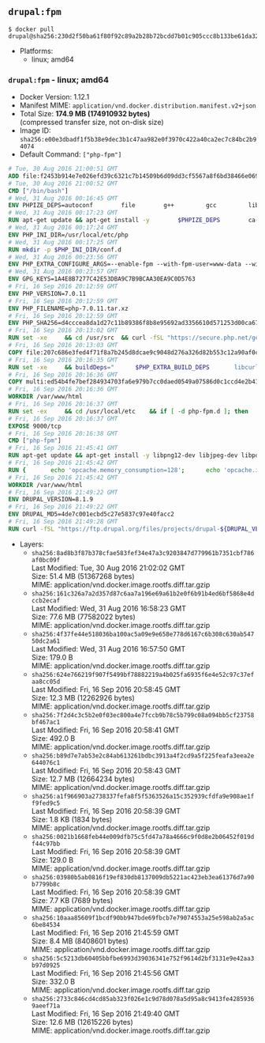 ## `drupal:fpm`

```console
$ docker pull drupal@sha256:230d2f50ba61f80f92c89a2b28b72bcdd7b01c905ccc8b133be61da32eb3c121
```

-	Platforms:
	-	linux; amd64

### `drupal:fpm` - linux; amd64

-	Docker Version: 1.12.1
-	Manifest MIME: `application/vnd.docker.distribution.manifest.v2+json`
-	Total Size: **174.9 MB (174910932 bytes)**  
	(compressed transfer size, not on-disk size)
-	Image ID: `sha256:e00e3dbadf1f5b38e9dec3b1c47aa982e0f3970c422a40ca2ec7c84bc2b94074`
-	Default Command: `["php-fpm"]`

```dockerfile
# Tue, 30 Aug 2016 21:00:51 GMT
ADD file:f2453b914e7e026efd39c6321c7b14509b6d09dd3cf5567a8f6bd38466e06954 in / 
# Tue, 30 Aug 2016 21:00:52 GMT
CMD ["/bin/bash"]
# Wed, 31 Aug 2016 00:16:45 GMT
ENV PHPIZE_DEPS=autoconf 		file 		g++ 		gcc 		libc-dev 		make 		pkg-config 		re2c
# Wed, 31 Aug 2016 00:17:23 GMT
RUN apt-get update && apt-get install -y 		$PHPIZE_DEPS 		ca-certificates 		curl 		libedit2 		libsqlite3-0 		libxml2 		xz-utils 	--no-install-recommends && rm -r /var/lib/apt/lists/*
# Wed, 31 Aug 2016 00:17:24 GMT
ENV PHP_INI_DIR=/usr/local/etc/php
# Wed, 31 Aug 2016 00:17:25 GMT
RUN mkdir -p $PHP_INI_DIR/conf.d
# Wed, 31 Aug 2016 00:23:56 GMT
ENV PHP_EXTRA_CONFIGURE_ARGS=--enable-fpm --with-fpm-user=www-data --with-fpm-group=www-data
# Wed, 31 Aug 2016 00:23:57 GMT
ENV GPG_KEYS=1A4E8B7277C42E53DBA9C7B9BCAA30EA9C0D5763
# Fri, 16 Sep 2016 20:12:59 GMT
ENV PHP_VERSION=7.0.11
# Fri, 16 Sep 2016 20:12:59 GMT
ENV PHP_FILENAME=php-7.0.11.tar.xz
# Fri, 16 Sep 2016 20:12:59 GMT
ENV PHP_SHA256=d4cccea8da1d27c11b89386f8b8e95692ad3356610d571253d00ca67d524c735
# Fri, 16 Sep 2016 20:13:02 GMT
RUN set -xe 	&& cd /usr/src 	&& curl -fSL "https://secure.php.net/get/$PHP_FILENAME/from/this/mirror" -o php.tar.xz 	&& echo "$PHP_SHA256 *php.tar.xz" | sha256sum -c - 	&& curl -fSL "https://secure.php.net/get/$PHP_FILENAME.asc/from/this/mirror" -o php.tar.xz.asc 	&& export GNUPGHOME="$(mktemp -d)" 	&& for key in $GPG_KEYS; do 		gpg --keyserver ha.pool.sks-keyservers.net --recv-keys "$key"; 	done 	&& gpg --batch --verify php.tar.xz.asc php.tar.xz 	&& rm -r "$GNUPGHOME"
# Fri, 16 Sep 2016 20:13:03 GMT
COPY file:207c686e3fed4f71f8a7b245d8dcae9c9048d276a326d82b553c12a90af0c0ca in /usr/local/bin/ 
# Fri, 16 Sep 2016 20:16:35 GMT
RUN set -xe 	&& buildDeps=" 		$PHP_EXTRA_BUILD_DEPS 		libcurl4-openssl-dev 		libedit-dev 		libsqlite3-dev 		libssl-dev 		libxml2-dev 	" 	&& apt-get update && apt-get install -y $buildDeps --no-install-recommends && rm -rf /var/lib/apt/lists/* 		&& docker-php-source extract 	&& cd /usr/src/php 	&& ./configure 		--with-config-file-path="$PHP_INI_DIR" 		--with-config-file-scan-dir="$PHP_INI_DIR/conf.d" 				--disable-cgi 				--enable-ftp 		--enable-mbstring 		--enable-mysqlnd 				--with-curl 		--with-libedit 		--with-openssl 		--with-zlib 				$PHP_EXTRA_CONFIGURE_ARGS 	&& make -j"$(nproc)" 	&& make install 	&& { find /usr/local/bin /usr/local/sbin -type f -executable -exec strip --strip-all '{}' + || true; } 	&& make clean 	&& docker-php-source delete 		&& apt-get purge -y --auto-remove -o APT::AutoRemove::RecommendsImportant=false $buildDeps
# Fri, 16 Sep 2016 20:16:36 GMT
COPY multi:ed54b4fe7bef284934703fa6e979b7cc0daed0549a07586d0c1ccd4e2b41884a in /usr/local/bin/ 
# Fri, 16 Sep 2016 20:16:36 GMT
WORKDIR /var/www/html
# Fri, 16 Sep 2016 20:16:37 GMT
RUN set -ex 	&& cd /usr/local/etc 	&& if [ -d php-fpm.d ]; then 		sed 's!=NONE/!=!g' php-fpm.conf.default | tee php-fpm.conf > /dev/null; 		cp php-fpm.d/www.conf.default php-fpm.d/www.conf; 	else 		mkdir php-fpm.d; 		cp php-fpm.conf.default php-fpm.d/www.conf; 		{ 			echo '[global]'; 			echo 'include=etc/php-fpm.d/*.conf'; 		} | tee php-fpm.conf; 	fi 	&& { 		echo '[global]'; 		echo 'error_log = /proc/self/fd/2'; 		echo; 		echo '[www]'; 		echo '; if we send this to /proc/self/fd/1, it never appears'; 		echo 'access.log = /proc/self/fd/2'; 		echo; 		echo 'clear_env = no'; 		echo; 		echo '; Ensure worker stdout and stderr are sent to the main error log.'; 		echo 'catch_workers_output = yes'; 	} | tee php-fpm.d/docker.conf 	&& { 		echo '[global]'; 		echo 'daemonize = no'; 		echo; 		echo '[www]'; 		echo 'listen = [::]:9000'; 	} | tee php-fpm.d/zz-docker.conf
# Fri, 16 Sep 2016 20:16:37 GMT
EXPOSE 9000/tcp
# Fri, 16 Sep 2016 20:16:38 GMT
CMD ["php-fpm"]
# Fri, 16 Sep 2016 21:45:41 GMT
RUN apt-get update && apt-get install -y libpng12-dev libjpeg-dev libpq-dev 	&& rm -rf /var/lib/apt/lists/* 	&& docker-php-ext-configure gd --with-png-dir=/usr --with-jpeg-dir=/usr 	&& docker-php-ext-install gd mbstring opcache pdo pdo_mysql pdo_pgsql zip
# Fri, 16 Sep 2016 21:45:42 GMT
RUN { 		echo 'opcache.memory_consumption=128'; 		echo 'opcache.interned_strings_buffer=8'; 		echo 'opcache.max_accelerated_files=4000'; 		echo 'opcache.revalidate_freq=60'; 		echo 'opcache.fast_shutdown=1'; 		echo 'opcache.enable_cli=1'; 	} > /usr/local/etc/php/conf.d/opcache-recommended.ini
# Fri, 16 Sep 2016 21:45:42 GMT
WORKDIR /var/www/html
# Fri, 16 Sep 2016 21:49:22 GMT
ENV DRUPAL_VERSION=8.1.9
# Fri, 16 Sep 2016 21:49:22 GMT
ENV DRUPAL_MD5=4de7c001ecbd5c27e5837c97e40facc2
# Fri, 16 Sep 2016 21:49:28 GMT
RUN curl -fSL "https://ftp.drupal.org/files/projects/drupal-${DRUPAL_VERSION}.tar.gz" -o drupal.tar.gz 	&& echo "${DRUPAL_MD5} *drupal.tar.gz" | md5sum -c - 	&& tar -xz --strip-components=1 -f drupal.tar.gz 	&& rm drupal.tar.gz 	&& chown -R www-data:www-data sites modules themes
```

-	Layers:
	-	`sha256:8ad8b3f87b378cfae583fef34e47a3c9203847d779961b7351cbf786af0bc09f`  
		Last Modified: Tue, 30 Aug 2016 21:02:02 GMT  
		Size: 51.4 MB (51367268 bytes)  
		MIME: application/vnd.docker.image.rootfs.diff.tar.gzip
	-	`sha256:161c326a7a2d357d87c6aa7a196e69a61b2e0f6b91b4ed6bf5868e4dccb2ecaf`  
		Last Modified: Wed, 31 Aug 2016 16:58:23 GMT  
		Size: 77.6 MB (77582022 bytes)  
		MIME: application/vnd.docker.image.rootfs.diff.tar.gzip
	-	`sha256:4f37fe44e518036ba100ac5a09e9e658e778d6167c6b308c630ab54750dc2a61`  
		Last Modified: Wed, 31 Aug 2016 16:57:50 GMT  
		Size: 179.0 B  
		MIME: application/vnd.docker.image.rootfs.diff.tar.gzip
	-	`sha256:624e766219f907f5499bf78882219a4b025fa6935f6e4e52c97c37efaa8cc05d`  
		Last Modified: Fri, 16 Sep 2016 20:58:45 GMT  
		Size: 12.3 MB (12262926 bytes)  
		MIME: application/vnd.docker.image.rootfs.diff.tar.gzip
	-	`sha256:7f2d4c3c5b2e0f03ec800a4e7fccb9b78c5b799c08a094bb5cf23758bf467ac1`  
		Last Modified: Fri, 16 Sep 2016 20:58:41 GMT  
		Size: 492.0 B  
		MIME: application/vnd.docker.image.rootfs.diff.tar.gzip
	-	`sha256:b89d7e7ab53e2c84ab613261bdbc3913a4f2cd9a5f225feafa3eea2e644076c1`  
		Last Modified: Fri, 16 Sep 2016 20:58:43 GMT  
		Size: 12.7 MB (12664234 bytes)  
		MIME: application/vnd.docker.image.rootfs.diff.tar.gzip
	-	`sha256:a1f966903a2738337fefa8f5f5363526a15c352939cfdfa9e908ae1ff9fed9c5`  
		Last Modified: Fri, 16 Sep 2016 20:58:39 GMT  
		Size: 1.8 KB (1834 bytes)  
		MIME: application/vnd.docker.image.rootfs.diff.tar.gzip
	-	`sha256:0021b1668feb44e009dfb75c5fd47a78a4666c9f0d8e2b06452f019df44c97bb`  
		Last Modified: Fri, 16 Sep 2016 20:58:39 GMT  
		Size: 129.0 B  
		MIME: application/vnd.docker.image.rootfs.diff.tar.gzip
	-	`sha256:03980b5ab0816f19ef830db8137009db5221ac423eb3ea61376d7a90b7799b8c`  
		Last Modified: Fri, 16 Sep 2016 20:58:39 GMT  
		Size: 7.7 KB (7689 bytes)  
		MIME: application/vnd.docker.image.rootfs.diff.tar.gzip
	-	`sha256:10aaa85609f1bcdf90bb947bde69fbcb7e79074553a25e598ab2a5ac6be84534`  
		Last Modified: Fri, 16 Sep 2016 21:45:59 GMT  
		Size: 8.4 MB (8408601 bytes)  
		MIME: application/vnd.docker.image.rootfs.diff.tar.gzip
	-	`sha256:5c5213db60405bbfbe6993d39036341e752f9614d2bf3131e9e42aa3b97d0925`  
		Last Modified: Fri, 16 Sep 2016 21:45:56 GMT  
		Size: 332.0 B  
		MIME: application/vnd.docker.image.rootfs.diff.tar.gzip
	-	`sha256:2733c846cd4cd85ab323f026e1c9d78d078a5d95a8c9413fe42859369aeef71a`  
		Last Modified: Fri, 16 Sep 2016 21:49:40 GMT  
		Size: 12.6 MB (12615226 bytes)  
		MIME: application/vnd.docker.image.rootfs.diff.tar.gzip
